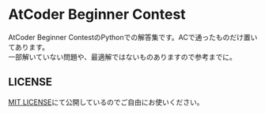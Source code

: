 # AtCoder Beginner Contest

AtCoder Beginner ContestのPythonでの解答集です。ACで通ったものだけ置いてあります。  
一部解いていない問題や、最適解ではないものありますので参考までに。

## LICENSE

[MIT LICENSE](LICENSE)にて公開しているのでご自由にお使いください。
